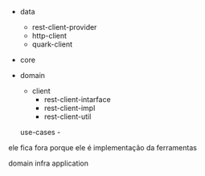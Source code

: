 -   data

    -   rest-client-provider
    -   http-client
    -   quark-client

-   core

-   domain

    -   client
        -   rest-client-intarface
        -   rest-client-impl
        -   rest-client-util

    use-cases -

ele fica fora porque ele é implementação da ferramentas

domain
infra
application

